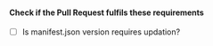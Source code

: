 #### Check if the Pull Request fulfils these requirements

- [ ] Is manifest.json version requires updation?
